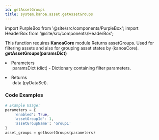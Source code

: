 ```yaml
---
id: getAssetGroups
title: system.kanoa.asset.getAssetGroups
---
```


import PurpleBox from '@site/src/components/PurpleBox';
import HeaderBox from '@site/src/components/HeaderBox';

<PurpleBox>This function requires <b>KanoaCore</b> module</PurpleBox>
<HeaderBox header="Description">Returns assetGroups. Used for filtering assets and also for grouping asset states by (kanoaCore).</HeaderBox>
<HeaderBox header="Syntax">
    <b>getAssetGroups(paramsDict)</b>
    <li> Parameters <br />
        <ul>paramsDict (dict) - Dictionary containing filter parameters.</ul>
    </li>
    <li> Returns <br />
        <ul>data (pyDataSet).</ul>
    </li>
</HeaderBox>

### Code Examples

```python
# Example Usage:
parameters = {
    'enabled': True,
    'assetGroupId': 1,
    'assetGroupName': 'Group1'
}
asset_groups = getAssetGroups(parameters)
